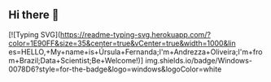 ## Hi there 👋
[![Typing SVG](https://readme-typing-svg.herokuapp.com/?color=1E90FF&size=35&center=true&vCenter=true&width=1000&lin es=HELLO,+My+name+is+Úrsula+Fernanda;I'm+Andrezza+Oliveira;I'm+from+Brazil;Data+Scientist;Be+Welcome!)]
img.shields.io/badge/Windows-0078D6?style=for-the-badge&logo=windows&logoColor=white
